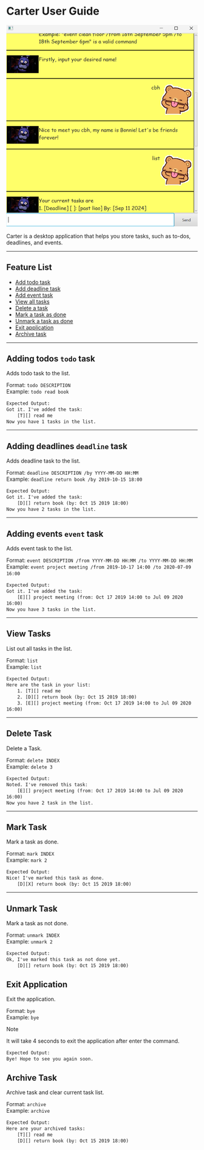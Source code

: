 # Carter User Guide

![Ui.png](/docs/Ui.png)

Carter is a desktop application that helps you store tasks, such as to-dos, deadlines, and events.

---
## Feature List
- [Add todo task](#adding-todos-todo-task)
- [Add deadline task](#adding-deadlines-deadline-task)
- [Add event task](#adding-events-event-task)
- [View all tasks](#view-tasks)
- [Delete a task](#delete-task)
- [Mark a task as done](#mark-task)
- [Unmark a task as done](#unmark-task)
- [Exit application](#exit-application)
- [Archive task](#archive-task)

---
## Adding todos `todo` task

Adds todo task to the list.

Format: `todo DESCRIPTION` <br/>
Example: `todo read book` <br/>
```
Expected Output:
Got it. I've added the task:
    [T][] read me
Now you have 1 tasks in the list.
```
---
## Adding deadlines `deadline` task
Adds deadline task to the list.

Format: `deadline DESCRIPTION /by YYYY-MM-DD HH:MM` <br/>
Example: `deadline return book /by 2019-10-15 18:00` <br/>
``` 
Expected Output:
Got it. I've added the task:
    [D][] return book (by: Oct 15 2019 18:00)
Now you have 2 tasks in the list.
```
---
## Adding events `event` task
Adds event task to the list.

Format: `event DESCRIPTION /from YYYY-MM-DD HH:MM /to YYYY-MM-DD HH:MM` <br/>
Example: `event project meeting /from 2019-10-17 14:00 /to 2020-07-09 16:00` <br/>
``` 
Expected Output:
Got it. I've added the task:
    [E][] project meeting (from: Oct 17 2019 14:00 to Jul 09 2020 16:00)
Now you have 3 tasks in the list.
```
---
## View Tasks
List out all tasks in the list.

Format: `list` <br/>
Example: `list` <br/>
``` 
Expected Output:
Here are the task in your list:
    1. [T][] read me
    2. [D][] return book (by: Oct 15 2019 18:00)
    3. [E][] project meeting (from: Oct 17 2019 14:00 to Jul 09 2020 16:00)
```
---
## Delete Task
Delete a Task. 

Format: `delete INDEX` <br/>
Example: `delete 3` <br/>
``` 
Expected Output:
Noted. I've removed this task:
    [E][] project meeting (from: Oct 17 2019 14:00 to Jul 09 2020 16:00)
Now you have 2 task in the list.
```
---
## Mark Task
Mark a task as done.

Format: `mark INDEX` <br/>
Example: `mark 2` <br/>
``` 
Expected Output:
Nice! I've marked this task as done.
    [D][X] return book (by: Oct 15 2019 18:00)
```
---
## Unmark Task
Mark a task as not done.

Format: `unmark INDEX` <br/>
Example: `unmark 2` <br/>
``` 
Expected Output:
Ok, I've marked this task as not done yet.
    [D][] return book (by: Oct 15 2019 18:00)
```
## Exit Application
Exit the application.

Format: `bye` <br/>
Example: `bye` <br/>
> [!NOTE]
> It will take 4 seconds to exit the application after enter the command.
``` 
Expected Output:
Bye! Hope to see you again soon.
```
## Archive Task
Archive task and clear current task list.

Format: `archive` <br/>
Example: `archive` <br/>
``` 
Expected Output:
Here are your archived tasks:
    [T][] read me
    [D][] return book (by: Oct 15 2019 18:00)
```    
